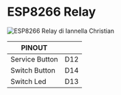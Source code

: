 # ESP8266 Relay

![ESP8266 Relay di Iannella Christian](https://github.com/ChristianIannella/Open-IoT/blob/main/Media/Photo/ESP8266_Relay.JPG)





| PINOUT |  |
|---|---|
|Service Button|D12|
|Switch Button|D14|
|Switch Led|D13|
